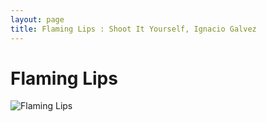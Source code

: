 ```yaml
---
layout: page
title: Flaming Lips : Shoot It Yourself, Ignacio Galvez
---
```


# Flaming Lips

![Flaming Lips](http://assets.farmhouse.co/publishing/1-shoot-it-yourself/images/flaming-lips-1.jpg)
